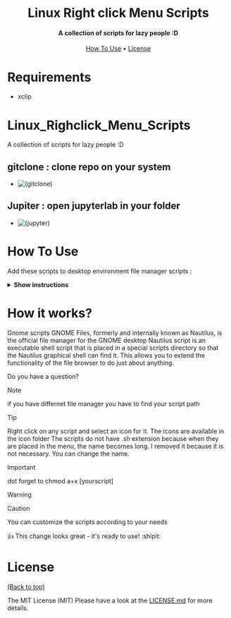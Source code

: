 
<h1 align="center">
  Linux Right click Menu Scripts
  <br>
</h1>

<h4 align="center">A collection of scripts for lazy people :D </h4>

<p align="center">
  <a href="#how-to-use">How To Use</a> •
  <a href="#license">License</a>
</p>

# Requirements
- xclip
# Linux_Righclick_Menu_Scripts
A collection of scripts for lazy people :D
## gitclone : clone repo on your system
  - ![(gitclone) ](https://raw.githubusercontent.com/MehrdadLinux/Linux_Righclick_Menu_Scripts/main/Doc/gitclone.gif)
## Jupiter : open jupyterlab in your folder
 -  ![(jupyter) ](https://raw.githubusercontent.com/MehrdadLinux/Linux_Righclick_Menu_Scripts/main/Doc/jupyter.gif)

# How To Use
Add these scripts to desktop environment file manager scripts :
<details><summary><b>Show instructions</b></summary>
    
  ```
 Nemo       ==>    ~/.local/share/nemo/scripts
 Nautilus   ==>   ~/.local/share/nautilus/scripts/
  ```

</details>


# How it works?
Gnome scripts
GNOME Files, formerly and internally known as Nautilus, is the official file manager for the GNOME desktop Nautilus script is an executable shell script that is placed in a special scripts directory so that the Nautilus graphical shell can find it. This allows you to extend the functionality of the file browser to do just about anything.
 
Do you have a question?


> [!NOTE]
> if you have differnet file manager you have to find your script path

> [!TIP]
> Right click on any script and select an icon for it. The icons are available in the icon folder
> The scripts do not have .sh extension because when they are placed in the menu, the name becomes long. I removed it because it is not necessary. You can change the name.

> [!IMPORTANT]
> dot forget to  chmod a+x [yourscript]

> [!WARNING]
> 

> [!CAUTION]
> You can customize the scripts according to your needs

:+1: This change looks great - it's ready to use! :shipit:

# License

[(Back to top)](#table-of-contents)


The MIT License (MIT) Please have a look at the [LICENSE.md](LICENSE.md) for more details.
